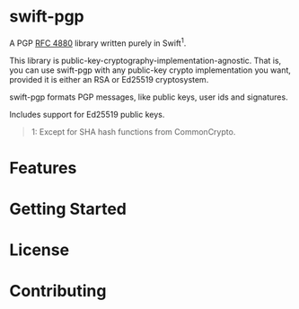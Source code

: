 # swift-pgp

A PGP [RFC 4880](https://tools.ietf.org/html/rfc4880) library written purely in Swift<sup>1</sup>.

This library is public-key-cryptography-implementation-agnostic. That is, you can use swift-pgp with any public-key crypto implementation you want, provided it is either an RSA or  Ed25519 cryptosystem. 

swift-pgp formats PGP messages, like public keys, user ids and signatures.

Includes support for Ed25519 public keys.

> 1: Except for SHA hash functions from CommonCrypto.

# Features

# Getting Started

# License

# Contributing 
